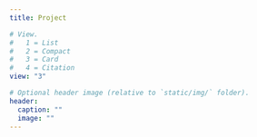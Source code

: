 ```yaml
---
title: Project

# View.
#   1 = List
#   2 = Compact
#   3 = Card
#   4 = Citation
view: "3"

# Optional header image (relative to `static/img/` folder).
header:
  caption: ""
  image: ""
---
```

